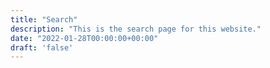 ```yaml
---
title: "Search"
description: "This is the search page for this website."
date: "2022-01-28T00:00:00+00:00"
draft: 'false'
---
```

